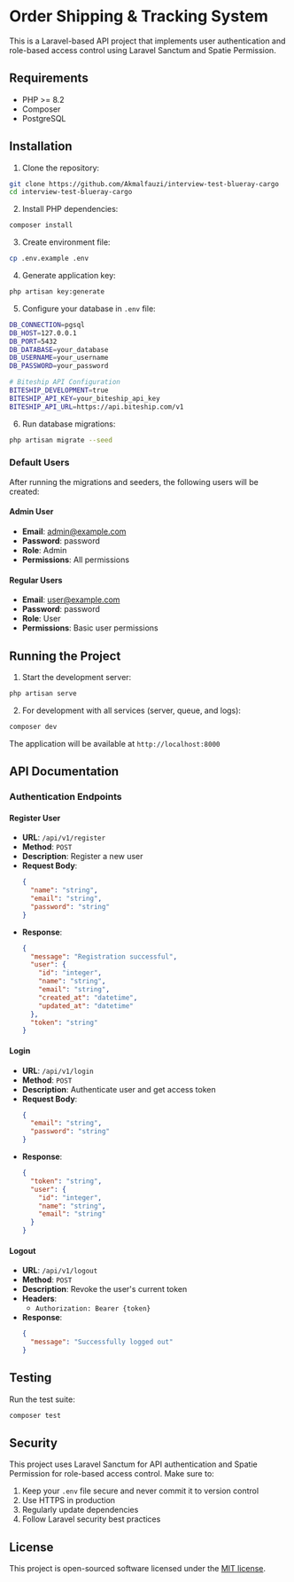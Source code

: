 # Order Shipping & Tracking System

This is a Laravel-based API project that implements user authentication and role-based access control using Laravel Sanctum and Spatie Permission.

## Requirements

- PHP >= 8.2
- Composer
- PostgreSQL

## Installation

1. Clone the repository:
```bash
git clone https://github.com/Akmalfauzi/interview-test-blueray-cargo
cd interview-test-blueray-cargo
```

2. Install PHP dependencies:
```bash
composer install
```

3. Create environment file:
```bash
cp .env.example .env
```

4. Generate application key:
```bash
php artisan key:generate
```

5. Configure your database in `.env` file:
```bash
DB_CONNECTION=pgsql
DB_HOST=127.0.0.1
DB_PORT=5432
DB_DATABASE=your_database
DB_USERNAME=your_username
DB_PASSWORD=your_password

# Biteship API Configuration
BITESHIP_DEVELOPMENT=true
BITESHIP_API_KEY=your_biteship_api_key
BITESHIP_API_URL=https://api.biteship.com/v1
```

6. Run database migrations:
```bash
php artisan migrate --seed
```

### Default Users
After running the migrations and seeders, the following users will be created:

#### Admin User
- **Email**: admin@example.com
- **Password**: password
- **Role**: Admin
- **Permissions**: All permissions

#### Regular Users
- **Email**: user@example.com
- **Password**: password
- **Role**: User
- **Permissions**: Basic user permissions

## Running the Project

1. Start the development server:
```bash
php artisan serve
```

2. For development with all services (server, queue, and logs):
```bash
composer dev
```

The application will be available at `http://localhost:8000`

## API Documentation

### Authentication Endpoints

#### Register User
- **URL**: `/api/v1/register`
- **Method**: `POST`
- **Description**: Register a new user
- **Request Body**:
  ```json
  {
    "name": "string",
    "email": "string",
    "password": "string"
  }
  ```
- **Response**:
  ```json
  {
    "message": "Registration successful",
    "user": {
      "id": "integer",
      "name": "string",
      "email": "string",
      "created_at": "datetime",
      "updated_at": "datetime"
    },
    "token": "string"
  }
  ```

#### Login
- **URL**: `/api/v1/login`
- **Method**: `POST`
- **Description**: Authenticate user and get access token
- **Request Body**:
  ```json
  {
    "email": "string",
    "password": "string"
  }
  ```
- **Response**:
  ```json
  {
    "token": "string",
    "user": {
      "id": "integer",
      "name": "string",
      "email": "string"
    }
  }
  ```

#### Logout
- **URL**: `/api/v1/logout`
- **Method**: `POST`
- **Description**: Revoke the user's current token
- **Headers**: 
  - `Authorization: Bearer {token}`
- **Response**:
  ```json
  {
    "message": "Successfully logged out"
  }
  ```

## Testing

Run the test suite:
```bash
composer test
```

## Security

This project uses Laravel Sanctum for API authentication and Spatie Permission for role-based access control. Make sure to:

1. Keep your `.env` file secure and never commit it to version control
2. Use HTTPS in production
3. Regularly update dependencies
4. Follow Laravel security best practices

## License

This project is open-sourced software licensed under the [MIT license](https://opensource.org/licenses/MIT).
